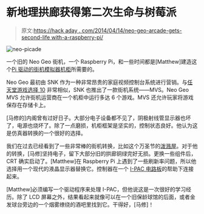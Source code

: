 # 新地理拱廊获得第二次生命与树莓派

> 原文:[https://hack aday . com/2014/04/14/neo-geo-arcade-gets-second-life with-a-raspberry-pi/](https://hackaday.com/2014/04/14/neo-geo-arcade-gets-second-life-with-a-raspberry-pi/)

![neo-picade](../Images/dae88a978b68991a4abb95743a26258f.png)

一个旧的 Neo Geo 街机，一个 Raspberry Pi，和一些时间都是[Matthew]建造这个[Pi 驱动的街机模拟器机柜](http://imgur.com/gallery/QYZ0x)所需要的。

Neo Geo 最初由 SNK 作为一种非常昂贵的家庭视频控制台系统进行营销。与[任天堂游戏选择 10](http://en.wikipedia.org/wiki/PlayChoice-10) 非常相似，SNK 也推出了一款街机系统——MVS。Neo Geo MVS 允许街机运营商在一个机柜中运行多达 6 个游戏。MVS 还允许玩家将游戏保存在存储卡上。

[马修的]内阁曾有过好日子。大部分电子设备都不见了，阴极射线管显示器也坏了，电源也烧坏了。除了一点磨损，机柜框架是坚实的，控制状态良好。他认为这是仿真器转换的一个很好的选择。

我们在过去已经看到了一些非常棒的街机转换，比如这个万圣节的[泼溅屋](http://hackaday.com/2013/10/31/a-killer-arcade-cabinet-for-halloween/)。对于他的转换，[马修]坚持电子，留下大部分旧的拱廊铜绿完好无损。更换一些组件后，CRT 确实启动了。[Matthew]在 Raspberry Pi 上遇到了一些刷新率问题，所以他选择用一个现代的液晶显示器替换它。控制器在一个 [I-PAC 电路板](http://www.ultimarc.com/ipac1.html)的帮助下连接起来。

[Matthew]必须编写一个驱动程序来处理 I-PAC，但他说这是一次很好的学习经历。除了 LCD 屏幕之外，结果看起来就像可以在一个旧保龄球馆的后面，或者金发球台旁边的一个烟雾缭绕的酒吧里找到它。干得好，[马修]！